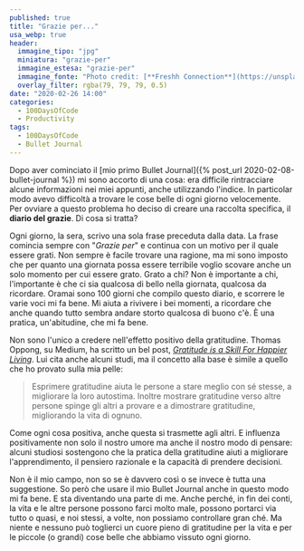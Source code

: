 ```yaml
---
published: true
title: "Grazie per..."
usa_webp: true
header:
  immagine_tipo: "jpg"
  miniatura: "grazie-per"
  immagine_estesa: "grazie-per"
  immagine_fonte: "Photo credit: [**Freshh Connection**](https://unsplash.com/@freshhconnection)"
  overlay_filter: rgba(79, 79, 79, 0.5)
date: "2020-02-26 14:00"
categories:
  - 100DaysOfCode
  - Productivity
tags:
  - 100DaysOfCode
  - Bullet Journal
---
```


Dopo aver cominciato il [mio primo Bullet Journal]({% post_url 2020-02-08-bullet-journal %}) mi sono accorto di una cosa: era difficile rintracciare alcune informazioni nei miei appunti, anche utilizzando l'indice. In particolar modo avevo difficoltà a trovare le cose belle di ogni giorno velocemente. Per ovviare a questo problema ho deciso di creare una raccolta specifica, il **diario del grazie**. Di cosa si tratta?

Ogni giorno, la sera, scrivo una sola frase preceduta dalla data. La frase comincia sempre con "_Grazie per_" e continua con un motivo per il quale essere grati. Non sempre è facile trovare una ragione, ma mi sono imposto che per quanto una giornata possa essere terribile voglio scovare anche un solo momento per cui essere grato. Grato a chi? Non è importante a chi, l'importante è che ci sia qualcosa di bello nella giornata, qualcosa da ricordare. Oramai sono 100 giorni che compilo questo diario, e scorrere le varie voci mi fa bene. Mi aiuta a rivivere i bei momenti, a ricordare che anche quando tutto sembra andare storto qualcosa di buono c'è. È una pratica, un'abitudine, che mi fa bene.

Non sono l'unico a credere nell'effetto positivo della gratitudine. Thomas Oppong, su Medium, ha scritto un bel post, _[Gratitude is a Skill For Happier Living](https://medium.com/kaizen-habits/gratitude-is-a-skill-for-happier-living-350a4d800042)_. Lui cita anche alcuni studi, ma il concetto alla base è simile a quello che ho provato sulla mia pelle:

> Esprimere gratitudine aiuta le persone a stare meglio con sé stesse, a migliorare la loro autostima. Inoltre mostrare gratitudine verso altre persone spinge gli altri a provare e a dimostrare gratitudine, migliorando la vita di ognuno.

Come ogni cosa positiva, anche questa si trasmette agli altri. E influenza positivamente non solo il nostro umore ma anche il nostro modo di pensare: alcuni studiosi sostengono che la pratica della gratitudine aiuti a migliorare l'apprendimento, il pensiero razionale e la capacità di prendere decisioni.

Non è il mio campo, non so se è davvero così o se invece è tutta una suggestione. So però che usare il mio Bullet Journal anche in questo modo mi fa bene. E sta diventando una parte di me. Anche perché, in fin dei conti, la vita e le altre persone possono farci molto male, possono portarci via tutto o quasi, e noi stessi, a volte, non possiamo controllare gran ché. Ma niente e nessuno può toglierci un cuore pieno di gratitudine per la vita e per le piccole (o grandi) cose belle che abbiamo vissuto ogni giorno.
